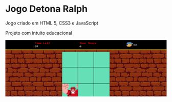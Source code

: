 

<h1>Jogo Detona Ralph</h1>

<p>Jogo criado em HTML 5, CSS3 e JavaScript</p>

<p>Projeto com intuito educacional</p>

<a href="">

<img src="Captura de Tela (57).png">
 
